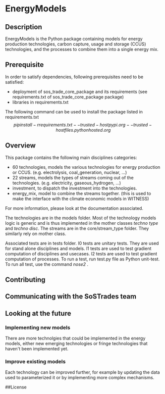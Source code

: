 # EnergyModels


## Description
EnergyModels is the Python package containing models for energy production technologies, carbon capture, usage and storage (CCUS) technologies, and the processes to combine them into a single energy mix.

## Prerequisite
In order to satisfy dependencies, following prerequisites need to be satisfied:
* deployment of sos\_trade\_core\_package and its requirements (see requirements.txt of sos\_trade\_core\_package package)
* libraries in requirements.txt

The following command can be used to install the package listed in requirements.txt
$$pip install -r requirements.txt --trusted-host pypi.org --trusted-host files.pythonhosted.org$$


## Overview

This package contains the following main disciplines categories:
* 60 technologies, models the various technologies for energy production or CCUS. (e.g. electrolysis, coal_generation, nuclear, ...)
* 22 streams, models the types of streams coming out of the technologies. (e.g. electricity, gaseous_hydrogen, ...)
* investment, to dispatch the investment into the technologies.
* energy_mix, model to combine the streams together. (this is used to make the interface with the climate economic models in WITNESS)

For more information, please look at the documentation associated.

The technologies are in the models folder. Most of the technology models logic is generic and is thus implemented in the 
mother classes *techno type* and *techno disc*.
The streams are in the core/stream_type folder. They similarly rely on mother class.

Associated tests are in tests folder.
l0 tests are unitary tests. They are used for stand alone disciplines and models.
l1 tests are used to test gradient computation of disciplines and usecases.
l2 tests are used to test gradient computation of processes.
To run a test, run test.py file as Python unit-test.
To run all test, use the command *nose2* .


## Contributing

## Communicating with the SoSTrades team

## Looking at the future

### Implementing new models

There are more technolgies that could be implemented in the energy models, either new emerging technologies or fringe technologies that haven't been implemented yet.

### Improve existing models

Each technology can be improved further, for example by updating the data used to parameterized it or by implementing more complex mechanisms.

##License
